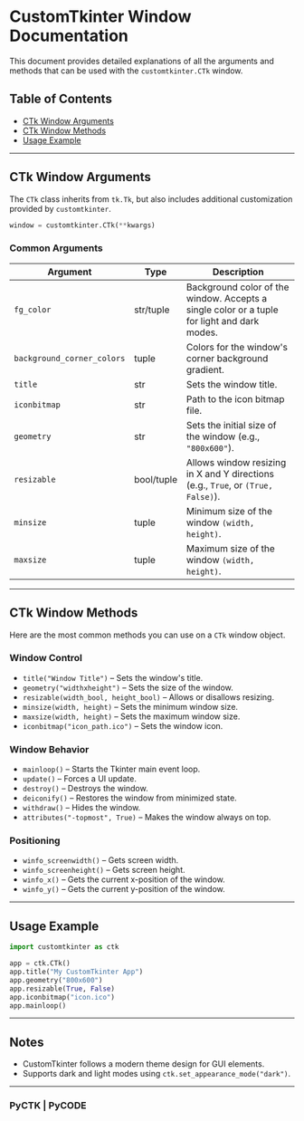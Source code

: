# CustomTkinter Window Documentation

This document provides detailed explanations of all the arguments and methods that can be used with the `customtkinter.CTk` window.

## Table of Contents

- [CTk Window Arguments](#ctk-window-arguments)
- [CTk Window Methods](#ctk-window-methods)
- [Usage Example](#usage-example)

---

## CTk Window Arguments

The `CTk` class inherits from `tk.Tk`, but also includes additional customization provided by `customtkinter`.

```python
window = customtkinter.CTk(**kwargs)
```

### Common Arguments

| Argument             | Type      | Description |
|----------------------|-----------|-------------|
| `fg_color`           | str/tuple | Background color of the window. Accepts a single color or a tuple for light and dark modes. |
| `background_corner_colors` | tuple | Colors for the window's corner background gradient. |
| `title`              | str       | Sets the window title. |
| `iconbitmap`         | str       | Path to the icon bitmap file. |
| `geometry`           | str       | Sets the initial size of the window (e.g., `"800x600"`). |
| `resizable`          | bool/tuple| Allows window resizing in X and Y directions (e.g., `True`, or `(True, False)`). |
| `minsize`            | tuple     | Minimum size of the window `(width, height)`. |
| `maxsize`            | tuple     | Maximum size of the window `(width, height)`. |

---

## CTk Window Methods

Here are the most common methods you can use on a `CTk` window object.

### Window Control

- `title("Window Title")` – Sets the window's title.
- `geometry("widthxheight")` – Sets the size of the window.
- `resizable(width_bool, height_bool)` – Allows or disallows resizing.
- `minsize(width, height)` – Sets the minimum window size.
- `maxsize(width, height)` – Sets the maximum window size.
- `iconbitmap("icon_path.ico")` – Sets the window icon.

### Window Behavior

- `mainloop()` – Starts the Tkinter main event loop.
- `update()` – Forces a UI update.
- `destroy()` – Destroys the window.
- `deiconify()` – Restores the window from minimized state.
- `withdraw()` – Hides the window.
- `attributes("-topmost", True)` – Makes the window always on top.

### Positioning

- `winfo_screenwidth()` – Gets screen width.
- `winfo_screenheight()` – Gets screen height.
- `winfo_x()` – Gets the current x-position of the window.
- `winfo_y()` – Gets the current y-position of the window.

---

## Usage Example

```python
import customtkinter as ctk

app = ctk.CTk()
app.title("My CustomTkinter App")
app.geometry("800x600")
app.resizable(True, False)
app.iconbitmap("icon.ico")
app.mainloop()
```

---

## Notes

- CustomTkinter follows a modern theme design for GUI elements.
- Supports dark and light modes using `ctk.set_appearance_mode("dark")`.

---

### PyCTK | PyCODE
